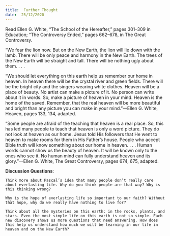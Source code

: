 ```yaml
---
title:  Further Thought
date:  25/12/2020
---
```


Read Ellen G. White, “The School of the Hereafter,” pages 301–309 in Education; “The Controversy Ended,” pages 662–678, in The Great Controversy.

“We fear the lion now. But on the New Earth, the lion will lie down with the lamb. There will be only peace and harmony in the New Earth. The trees of the New Earth will be straight and tall. There will be nothing ugly about them. . . .

“We should let everything on this earth help us remember our home in heaven. In heaven there will be the crystal river and green fields. There will be the bright city and the singers wearing white clothes. Heaven will be a place of beauty. No artist can make a picture of it. No person can write about it in words. So, make a picture of heaven in your mind. Heaven is the home of the saved. Remember, that the real heaven will be more beautiful and bright than any picture you can make in your mind.”—Ellen G. White, Heaven, pages 133, 134, adapted.

“Some people are afraid of the teaching that heaven is a real place. So, this has led many people to teach that heaven is only a word picture. They do not look at heaven as our home. Jesus told His followers that He went to heaven to make rooms for them in His Father’s house. People who accept Bible truth will know something about our home in heaven. . . . Human words cannot show us the beauty of heaven. It will be known only to the ones who see it. No human mind can fully understand heaven and its glory.”—Ellen G. White, The Great Controversy, pages 674, 675, adapted.

**Discussion Questions**:

`Think more about Pascal’s idea that many people don’t really care about everlasting life. Why do you think people are that way? Why is this thinking wrong?`

`Why is the hope of everlasting life so important to our faith? Without that hope, why do we really have nothing to live for?`

`Think about all the mysteries on this earth: in the rocks, plants, and stars. Even the most simple life on this earth is not so simple. Each new discovery shows us more questions that need answering. How does this help us understand how much we will be learning in our life in heaven and on the New Earth?`